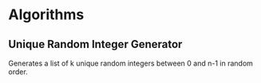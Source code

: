 # Algorithms
<h2>Unique Random Integer Generator</h2>
Generates a list of k unique random integers between 0 and n-1 in random
order.
